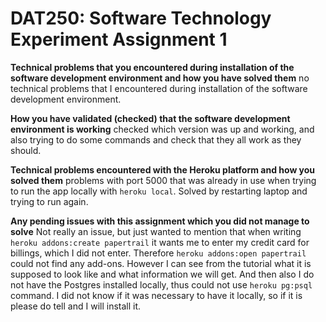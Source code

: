 # DAT250: Software Technology Experiment Assignment 1

**Technical problems that you encountered during installation of the software development environment and how you have solved them**
no technical problems that I encountered during installation of the software development environment.

**How you have validated (checked) that the software development environment is working**
checked which version was up and working, and also trying to do some commands and check that they all work as they should.

**Technical problems encountered with the Heroku platform and how you solved them**
problems with port 5000 that was already in use when trying to run the app locally with `heroku local`. Solved by restarting laptop and trying to run again.

**Any pending issues with this assignment which you did not manage to solve**
Not really an issue, but just wanted to mention that when writing `heroku addons:create papertrail` it wants me to enter my credit card for billings, which I did not enter. Therefore `heroku addons:open papertrail` could not find any add-ons. However I can see from the tutorial what it is supposed to look like and what information we will get. And then also I do not have the Postgres installed locally, thus could not use `heroku pg:psql` command. I did not know if it was necessary to have it locally, so if it is please do tell and I will install it.
